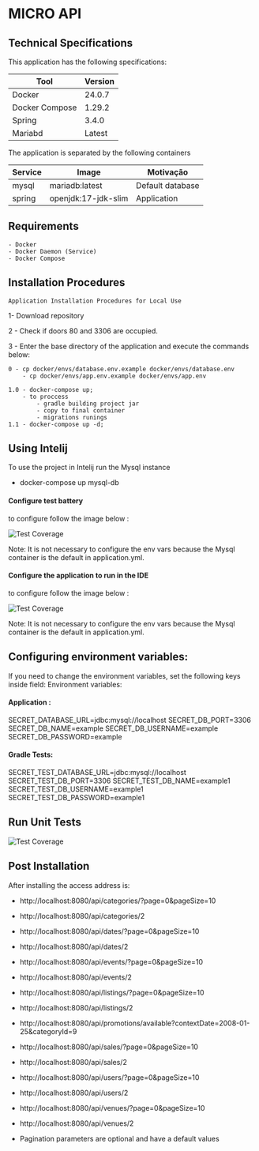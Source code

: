 # MICRO API 


## Technical Specifications

This application has the following specifications: 

| Tool | Version |
| --- | --- |
| Docker | 24.0.7 |
| Docker Compose | 1.29.2 |
| Spring | 3.4.0 |
| Mariabd | Latest |


The application is separated by the following containers

| Service | Image | Motivação
| --- | --- | --- |
| mysql | mariadb:latest | Default database |
| spring | openjdk:17-jdk-slim | Application |

## Requirements
    - Docker
    - Docker Daemon (Service)
    - Docker Compose

## Installation Procedures
    Application Installation Procedures for Local Use

1- Download repository 
    
2 - Check if doors 80 and 3306 are occupied.

3 - Enter the base directory of the application and execute the commands below:
    
    0 - cp docker/envs/database.env.example docker/envs/database.env
        - cp docker/envs/app.env.example docker/envs/app.env

    1.0 - docker-compose up; 
        - to proccess
            - gradle building project jar
            - copy to final container
            - migrations runings
    1.1 - docker-compose up -d;


## Using Intelij

To use the project in Intelij run the Mysql instance

 -  docker-compose up mysql-db

#### Configure test battery
to configure follow the image below :

![Test Coverage](images/config-tests.png)

Note: It is not necessary to configure the env vars because the Mysql container is the default in application.yml.

#### Configure the application to run in the IDE
to configure follow the image below :

![Test Coverage](images/config-app.png)

Note: It is not necessary to configure the env vars because the Mysql container is the default in application.yml.

## Configuring environment variables:

If you need to change the environment variables, set the following keys inside field:
Environment variables:

#### Application :

SECRET_DATABASE_URL=jdbc:mysql://localhost
SECRET_DB_PORT=3306
SECRET_DB_NAME=example
SECRET_DB_USERNAME=example
SECRET_DB_PASSWORD=example


#### Gradle Tests:

SECRET_TEST_DATABASE_URL=jdbc:mysql://localhost
SECRET_TEST_DB_PORT=3306
SECRET_TEST_DB_NAME=example1
SECRET_TEST_DB_USERNAME=example1
SECRET_TEST_DB_PASSWORD=example1

    
## Run Unit Tests

![Test Coverage](images/coverage.png)


## Post Installation

After installing the access address is:

- http://localhost:8080/api/categories/?page=0&pageSize=10
- http://localhost:8080/api/categories/2

- http://localhost:8080/api/dates/?page=0&pageSize=10
- http://localhost:8080/api/dates/2

- http://localhost:8080/api/events/?page=0&pageSize=10
- http://localhost:8080/api/events/2

- http://localhost:8080/api/listings/?page=0&pageSize=10
- http://localhost:8080/api/listings/2

- http://localhost:8080/api/promotions/available?contextDate=2008-01-25&categoryId=9

- http://localhost:8080/api/sales/?page=0&pageSize=10
- http://localhost:8080/api/sales/2

- http://localhost:8080/api/users/?page=0&pageSize=10
- http://localhost:8080/api/users/2

- http://localhost:8080/api/venues/?page=0&pageSize=10
- http://localhost:8080/api/venues/2


- Pagination parameters are optional and have a default values



